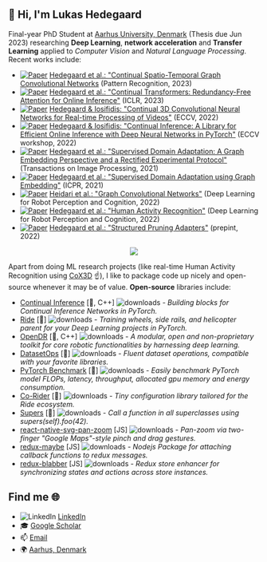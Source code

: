 ## 👋 Hi, I'm Lukas Hedegaard

Final-year PhD Student at [Aarhus University, Denmark](https://pure.au.dk/portal/en/persons/lukas-hedegaard-morsing(72464ed9-42d0-4796-bd91-833f85e689fc).html) (Thesis due Jun 2023) researching __Deep Learning__, __network acceleration__ and __Transfer Learning__ applied to _Computer Vision_ and _Natural Language Processing_. Recent works include:
- [![Paper](http://img.shields.io/badge/paper-arxiv.2203.11009-B31B1B.svg)](https://arxiv.org/abs/2203.11009) [Hedegaard et al.: "Continual Spatio-Temporal Graph Convolutional Networks](https://github.com/LukasHedegaard/continual-skeletons) (Pattern Recognition, 2023)
- [![Paper](http://img.shields.io/badge/paper-arxiv.2201.06268-B31B1B.svg)](http://arxiv.org/abs/2201.06268) [Hedegaard et al.: "Continual Transformers: Redundancy-Free Attention for Online Inference"](https://github.com/LukasHedegaard/continual-transformers) (ICLR, 2023)
- [![Paper](http://img.shields.io/badge/paper-arxiv.2106.00050-B31B1B.svg)](https://arxiv.org/abs/2106.00050) [Hedegaard & Iosifidis: "Continual 3D Convolutional Neural Networks for Real-time Processing of Videos"](https://github.com/LukasHedegaard/co3d) (ECCV, 2022)
- [![Paper](http://img.shields.io/badge/paper-arxiv.2204.03418-B31B1B.svg)](https://arxiv.org/abs/2204.03418) [Hedegaard & Iosifidis: "Continual Inference: A Library for Efficient Online Inference with Deep Neural Networks in PyTorch"](https://github.com/LukasHedegaard/continual-inference) (ECCV workshop, 2022)
- [![Paper](http://img.shields.io/badge/paper-arxiv.2004.11262-B31B1B.svg)](https://arxiv.org/abs/2004.11262) [Hedegaard et al.: "Supervised Domain Adaptation: A Graph Embedding Perspective and a Rectified Experimental Protocol"](https://github.com/LukasHedegaard/dage) (Transactions on Image Processing, 2021)
- [![Paper](http://img.shields.io/badge/paper-arxiv.2003.04063-B31B1B.svg)](https://arxiv.org/abs/2003.04063) [Hedegaard et al.: "Supervised Domain Adaptation using Graph Embedding"](https://github.com/LukasHedegaard/dage) (ICPR, 2021)
- [![Paper](http://img.shields.io/badge/Elsevier-Chapter4-FE6C02.svg)](https://www.sciencedirect.com/book/9780323857871/deep-learning-for-robot-perception-and-cognition) [Heidari et al.: "Graph Convolutional Networks"](https://www.sciencedirect.com/science/article/pii/B9780323857871000099) (Deep Learning for Robot Perception and Cognition, 2022)
- [![Paper](http://img.shields.io/badge/Elsevier-Chapter14-FE6C02.svg)](https://www.sciencedirect.com/book/9780323857871/deep-learning-for-robot-perception-and-cognition) [Hedegaard et al.: "Human Activity Recognition"](https://www.sciencedirect.com/science/article/pii/B9780323857871000191) (Deep Learning for Robot Perception and Cognition, 2022)
- [![Paper](http://img.shields.io/badge/paper-arxiv.2211.10155-B31B1B.svg)](https://arxiv.org/abs/2211.10155) [Hedegaard et al.: "Structured Pruning Adapters"](https://github.com/LukasHedegaard/structured-pruning-adapters) (prepint, 2022)


<div align="center">
    <img src="demo-online-activity-recognition.gif">
</div>

Apart from doing ML research projects (like real-time Human Activity Recognition using [CoX3D](https://github.com/LukasHedegaard/co3d) ☝️), I like to package code up nicely and open-source whenever it may be of value. 
__Open-source__ libraries include: 
- [Continual Inference](https://github.com/LukasHedegaard/continual-inference) [🐍, C++] ![downloads](https://pepy.tech/badge/continual-inference) - _Building blocks for Continual Inference Networks in PyTorch._
- [Ride](https://github.com/LukasHedegaard/ride) [🐍] ![downloads](https://pepy.tech/badge/ride)  - _Training wheels, side rails, and helicopter parent for your Deep Learning projects in PyTorch._
- [OpenDR](https://github.com/opendr-eu/opendr) [🐍, C++] ![downloads](https://pepy.tech/badge/opendr)  - _A modular, open and non-proprietary toolkit for core robotic functionalities by harnessing deep learning._
- [DatasetOps](https://github.com/LukasHedegaard/datasetops) [🐍] ![downloads](https://pepy.tech/badge/datasetops)  - _Fluent dataset operations, compatible with your favorite libraries._
- [PyTorch Benchmark](https://github.com/LukasHedegaard/pytorch-benchmark) [🐍] ![downloads](https://pepy.tech/badge/pytorch-benchmark)  - _Easily benchmark PyTorch model FLOPs, latency, throughput, allocated gpu memory and energy consumption._
- [Co-Rider](https://github.com/LukasHedegaard/co-rider) [🐍] ![downloads](https://pepy.tech/badge/corider)  - _Tiny configuration library tailored for the Ride ecosystem._
- [Supers](https://github.com/LukasHedegaard/supers) [🐍] ![downloads](https://pepy.tech/badge/supers)  - _Call a function in all superclasses using supers(self).foo(42)._
- [react-native-svg-pan-zoom](https://github.com/garblovians/react-native-svg-pan-zoom) [JS] ![downloads](https://img.shields.io/npm/dt/react-native-svg-pan-zoom.svg) - _Pan-zoom via two-finger "Google Maps"-style pinch and drag gestures._
- [redux-maybe](https://github.com/garblovians/redux-maybe) [JS] ![downloads](https://img.shields.io/npm/dt/redux-maybe.svg) - _Nodejs Package for attaching callback functions to redux messages._
- [redux-blabber](https://github.com/garblovians/redux-blabber) [JS] ![downloads](https://img.shields.io/npm/dt/redux-blabber.svg) - _Redux store enhancer for synchronizing states and actions across store instances._

## Find me 🌐
- ![LinkedIn](https://i.stack.imgur.com/gVE0j.png) [LinkedIn](https://www.linkedin.com/in/lukashedegaard/)
- 🎓 [Google Scholar](https://scholar.google.com/citations?user=15ovcOoAAAAJ&hl=en)
- 📫 [Email](mailto:lukas.hedegaard@icloud.com)
- 🌍 [Aarhus, Denmark](https://www.google.com/maps?q=Aarhus,+Denmark)
